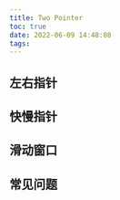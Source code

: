 ```yaml
---
title: Two Pointer
toc: true
date: 2022-06-09 14:48:08
tags:
---
```


## 左右指针

## 快慢指针

## 滑动窗口

## 常见问题
